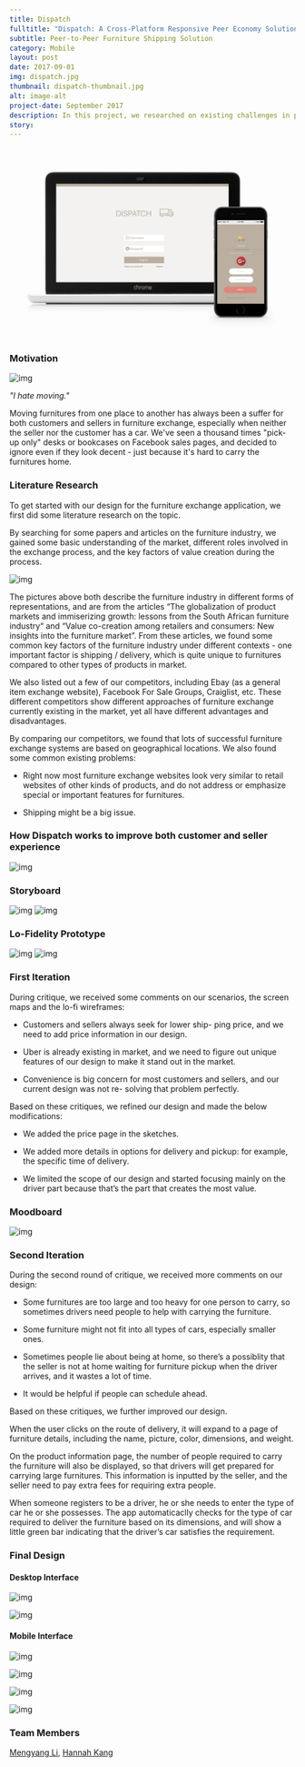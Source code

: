 ```yaml
---
title: Dispatch
fulltitle: "Dispatch: A Cross-Platform Responsive Peer Economy Solution to Shipping Problems in Furniture Exchange"
subtitle: Peer-to-Peer Furniture Shipping Solution
category: Mobile
layout: post
date: 2017-09-01
img: dispatch.jpg
thumbnail: dispatch-thumbnail.jpg
alt: image-alt
project-date: September 2017
description: In this project, we researched on existing challenges in peer-to-peer furniture exchange, and designed a cross-platform application to address shipping problems during the process. My teammates and I first brainstormed ideas through collaborative sketching and storyboarding, then iteratively improved the design through various rounds of design critique and refinements. 
story: 
---
```


<img src="/img/portfolio/dispatch.jpg" class="img-responsive img-centered" alt="">

### Motivation

![img]({{site.baseurl}}/img/projects/dispatch/dispatch-motivation.jpg)

*"I hate moving."*

Moving furnitures from one place to another has always been a suffer for both customers and sellers in furniture exchange, especially when neither the seller nor the customer has a car. We've seen a thousand times "pick-up only" desks or bookcases on Facebook sales pages, and decided to ignore even if they look decent - just because it's hard to carry the furnitures home.

### Literature Research

To get started with our design for the furniture exchange application, we first did some literature research on the topic.

By searching for some papers and articles on the furniture industry, we gained some basic understanding of the market, different roles involved in the exchange process, and the key factors of value creation during the process.

![img]({{site.baseurl}}/img/projects/dispatch/dispatch-research.jpg)

The pictures above both describe the furniture industry in different forms of representations, and are from the articles “The globalization of product markets and immiserizing growth: lessons from the South African furniture industry“ and “Value co-creation among retailers and consumers: New insights into the furniture market”. From these articles, we found some common key factors of the furniture industry under different contexts - one important factor is shipping / delivery, which is quite unique to furnitures compared to other types of products in market.

We also listed out a few of our competitors, including Ebay (as a general item exchange website), Facebook For Sale Groups, Craiglist, etc. These different competitors show different approaches of furniture exchange currently existing in the market, yet all have different advantages and disadvantages.

By comparing our competitors, we found that lots of successful furniture exchange systems are based on geographical locations. We also found some common existing problems:

- Right now most furniture exchange websites look very similar to retail websites of other kinds of products, and do not address or emphasize special or important features for furnitures.

- Shipping might be a big issue.

### How Dispatch works to improve both customer and seller experience

![img]({{site.baseurl}}/img/projects/dispatch/dispatch-solution.jpg)

### Storyboard

![img]({{site.baseurl}}/img/projects/dispatch/dispatch-storyboard-customer.jpg)
![img]({{site.baseurl}}/img/projects/dispatch/dispatch-storyboard-driver.jpg)

### Lo-Fidelity Prototype

![img]({{site.baseurl}}/img/projects/dispatch/dispatch-lofi-seller.jpg)
![img]({{site.baseurl}}/img/projects/dispatch/dispatch-lofi-buyer.jpg)

### First Iteration

During critique, we received some comments on our scenarios, the screen maps and the lo-fi wireframes:

- Customers and sellers always seek for lower ship- ping price, and we need to add price information in our design.

- Uber is already existing in market, and we need to figure out unique features of our design to make it stand out in the market.

- Convenience is big concern for most customers and sellers, and our current design was not re- solving that problem perfectly.

Based on these critiques, we refined our design and made the below modifications:

- We added the price page in the sketches.

- We added more details in options for delivery and pickup: for example, the specific time of delivery.

- We limited the scope of our design and started focusing mainly on the driver part because that’s the part that creates the most value.

### Moodboard

![img]({{site.baseurl}}/img/projects/dispatch/dispatch-moodboard.jpg)

### Second Iteration

During the second round of critique, we received more comments on our design:

- Some furnitures are too large and too heavy for one person to carry, so sometimes drivers need people to help with carrying the furniture.

- Some furniture might not fit into all types of cars, especially smaller ones.

- Sometimes people lie about being at home, so there’s a possiblity that the seller is not at home waiting for furniture pickup when the driver arrives, and it wastes a lot of time.

- It would be helpful if people can schedule ahead.

Based on these critiques, we further improved our design.

When the user clicks on the route of delivery, it will expand to a page of furniture details, including the name, picture, color, dimensions, and weight.

On the product information page, the number of people required to carry the furniture will also be displayed, so that drivers will get prepared for carrying large furnitures. This information is inputted by the seller, and the seller need to pay extra fees for requiring extra people.

When someone registers to be a driver, he or she needs to enter the type of car he or she possesses. The app automaticaclly checks for the type of car required to deliver the furniture based on its dimensions, and will show a little green bar indicating that the driver’s car satisfies the requirement.

### Final Design

#### Desktop Interface

![img]({{site.baseurl}}/img/projects/dispatch/dispatch-final-desktop-combined-1.jpg)

![img]({{site.baseurl}}/img/projects/dispatch/dispatch-final-desktop-combined-2.jpg)

#### Mobile Interface

![img]({{site.baseurl}}/img/projects/dispatch/dispatch-final-mobile-combined-1.jpg)

![img]({{site.baseurl}}/img/projects/dispatch/dispatch-final-mobile-combined-2.jpg)

![img]({{site.baseurl}}/img/projects/dispatch/dispatch-final-mobile-combined-3.jpg)

![img]({{site.baseurl}}/img/projects/dispatch/dispatch-final-mobile-combined-4.jpg)

### Team Members

[Mengyang Li](https://www.mengyang.space/), [Hannah Kang](http://www.hannahkang.com/)
